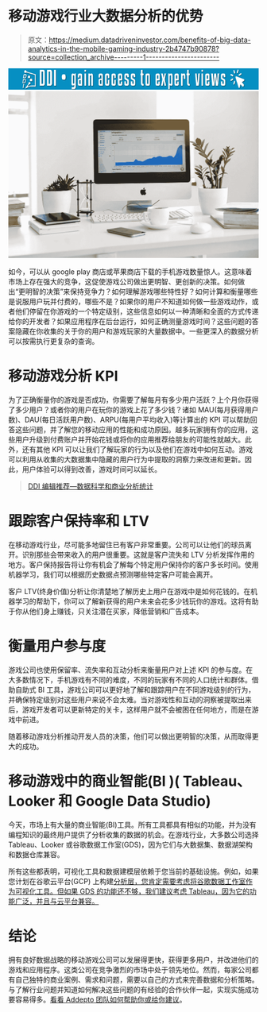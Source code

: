 # 移动游戏行业大数据分析的优势

> 原文：<https://medium.datadriveninvestor.com/benefits-of-big-data-analytics-in-the-mobile-gaming-industry-2b4747b90878?source=collection_archive---------1----------------------->

[![](img/fe0b02c560ebdec7a12d890fadcd4914.png)](http://www.track.datadriveninvestor.com/1B9E)![](img/50f92549a3ea45935f5d0e6df3f9dc5d.png)

如今，可以从 google play 商店或苹果商店下载的手机游戏数量惊人。这意味着市场上存在强大的竞争，这促使游戏公司做出更明智、更创新的决策。如何做出“更明智的决策”来保持竞争力？如何理解游戏哪些特性好？如何计算和衡量哪些是说服用户玩并付费的，哪些不是？如果你的用户不知道如何做一些游戏动作，或者他们停留在你游戏的一个特定级别，这些信息如何以一种清晰和全面的方式传递给你的开发者？如果应用程序在后台运行，如何正确测量游戏时间？这些问题的答案隐藏在你收集的关于你的用户和游戏玩家的大量数据中。一些更深入的数据分析可以按需执行更复杂的查询。

# 移动游戏分析 KPI

为了正确衡量你的游戏是否成功，你需要了解每月有多少用户活跃？上个月你获得了多少用户？或者你的用户在玩你的游戏上花了多少钱？诸如 MAU(每月获得用户数)、DAU(每日活跃用户数)、ARPU(每用户平均收入)等计算出的 KPI 可以帮助回答这些问题，并了解您的移动应用的性能和成功原因。越多玩家拥有你的应用，这些用户升级到付费账户并开始花钱或将你的应用推荐给朋友的可能性就越大。此外，还有其他 KPI 可以让我们了解玩家的行为以及他们在游戏中如何互动。游戏可以利用从收集的大数据集中隐藏的用户行为中提取的洞察力来改进和更新。因此，用户体验可以得到改善，游戏时间可以延长。

> [DDI 编辑推荐—数据科学和商业分析统计](http://go.datadriveninvestor.com/stats4ds/matf)

# 跟踪客户保持率和 LTV

在移动游戏行业，尽可能多地留住已有客户非常重要。公司可以让他们的球员离开。识别那些会带来收入的用户很重要。这就是客户流失和 LTV 分析发挥作用的地方。客户保持报告将让你有机会了解每个特定用户保持你的客户多长时间。使用机器学习，我们可以根据历史数据点预测哪些特定客户可能会离开。

客户 LTV(终身价值)分析让你清楚地了解历史上用户在游戏中是如何花钱的。在机器学习的帮助下，你可以了解新获得的用户未来会花多少钱玩你的游戏。这将有助于你从他们身上赚钱，只关注潜在买家，降低营销和广告成本。

# 衡量用户参与度

游戏公司也使用保留率、流失率和互动分析来衡量用户对上述 KPI 的参与度。在大多数情况下，手机游戏有不同的难度，不同的玩家有不同的人口统计和群体。借助自助式 BI 工具，游戏公司可以更好地了解和跟踪用户在不同游戏级别的行为，并确保特定级别对这些用户来说不会太难。当对游戏性和互动的洞察被提取出来后，游戏开发者可以更新特定的关卡，这样用户就不会被困在任何地方，而是在游戏中前进。

随着移动游戏分析推动开发人员的决策，他们可以做出更明智的决策，从而取得更大的成功。

# 移动游戏中的商业智能(BI )( Tableau、Looker 和 Google Data Studio)

今天，市场上有大量的商业智能(BI)工具。所有工具都具有相似的功能，并为没有编程知识的最终用户提供了分析收集的数据的机会。在游戏行业，大多数公司选择 Tableau、Looker 或谷歌数据工作室(GDS)，因为它们与大数据集、数据湖架构和数据仓库兼容。

所有这些都表明，可视化工具和数据建模层依赖于您当前的基础设施。例如，如果您计划在谷歌云平台(GCP) 上构建[分析层，您肯定需要考虑将谷歌数据工作室作为可视化工具。但如果 GDS 的功能还不够，我们建议考虑 Tableau，因为它的功能广泛，并且与云平台兼容。](https://cloud.google.com/solutions/big-data/)

# 结论

拥有良好数据战略的移动游戏公司可以发展得更快，获得更多用户，并改进他们的游戏和应用程序。这类公司在竞争激烈的市场中处于领先地位。然而，每家公司都有自己独特的商业案例、需求和问题，需要以自己的方式来完善数据和分析策略。与了解行业问题并知道如何解决这些问题的有经验的合作伙伴一起，实现实施成功要容易得多。[看看 Addepto 团队如何帮助你或给你建议](https://www.addepto.com/business-intelligence-services)。